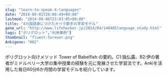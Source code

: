 ```yaml
---
slug: "learn-to-speak-4-languages"
date: "2014-05-01T20:00:49+00:00"
lastmod: "2014-09-06T23:03:05+00:00"
title: "4カ国語身につけたオペラ歌手の学習モデル"
gene_url: "http://www.lifehacker.jp/2014/04/140405language_study.html"
tags: ["ポリグロット","利用事例"]
thumbnail: "fluent-forever.png"
Ankigene: "002"
---
```

ポリグロット向けメソッド Tower of Babelfish の要約。C1:独仏露、B2:伊の著者がミドルベリー大学の集中授業の経験を元に発展させた学習法です。Ankiを活用した毎日60分6か月間の学習モデルを紹介しています。


